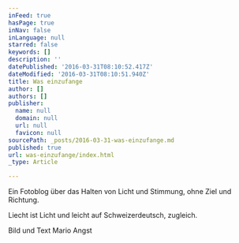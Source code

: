 ```yaml
---
inFeed: true
hasPage: true
inNav: false
inLanguage: null
starred: false
keywords: []
description: ''
datePublished: '2016-03-31T08:10:52.417Z'
dateModified: '2016-03-31T08:10:51.940Z'
title: Was einzufange
author: []
authors: []
publisher:
  name: null
  domain: null
  url: null
  favicon: null
sourcePath: _posts/2016-03-31-was-einzufange.md
published: true
url: was-einzufange/index.html
_type: Article

---
```

Ein Fotoblog über das Halten von Licht und Stimmung, ohne Ziel und Richtung.

Liecht ist Licht und leicht auf Schweizerdeutsch, zugleich.

Bild und Text Mario Angst